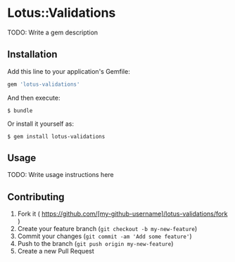# Lotus::Validations

TODO: Write a gem description

## Installation

Add this line to your application's Gemfile:

```ruby
gem 'lotus-validations'
```

And then execute:

    $ bundle

Or install it yourself as:

    $ gem install lotus-validations

## Usage

TODO: Write usage instructions here

## Contributing

1. Fork it ( https://github.com/[my-github-username]/lotus-validations/fork )
2. Create your feature branch (`git checkout -b my-new-feature`)
3. Commit your changes (`git commit -am 'Add some feature'`)
4. Push to the branch (`git push origin my-new-feature`)
5. Create a new Pull Request
